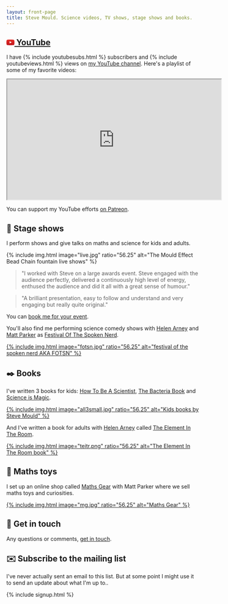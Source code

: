 ```yaml
---
layout: front-page
title: Steve Mould. Science videos, TV shows, stage shows and books.
---
```

<h2><a href="https://www.youtube.com/stevemould"><svg style="width:1em;" version="1.1" id="YouTube_Icon" xmlns="http://www.w3.org/2000/svg" xmlns:xlink="http://www.w3.org/1999/xlink" x="0px"
	 y="0px" viewBox="0 0 1024 721" enable-background="new 0 0 1024 721" xml:space="preserve">
<path id="Triangle" fill="#FFFFFF" d="M407,493l276-143L407,206V493z"/>
<path id="The_Sharpness" opacity="0.12" fill="#420000" enable-background="new    " d="M407,206l242,161.6l34-17.6L407,206z"/>
<g id="Lozenge">
	<g>
			<linearGradient id="SVGID_1_" gradientUnits="userSpaceOnUse" x1="512.5" y1="719.7" x2="512.5" y2="1.2" gradientTransform="matrix(1 0 0 -1 0 721)">
			<stop  offset="0" style="stop-color:#E52D27"/>
			<stop  offset="1" style="stop-color:#BF171D"/>
		</linearGradient>
		<path fill="url(#SVGID_1_)" d="M1013,156.3c0,0-10-70.4-40.6-101.4C933.6,14.2,890,14,870.1,11.6C727.1,1.3,512.7,1.3,512.7,1.3
			h-0.4c0,0-214.4,0-357.4,10.3C135,14,91.4,14.2,52.6,54.9C22,85.9,12,156.3,12,156.3S1.8,238.9,1.8,321.6v77.5
			C1.8,481.8,12,564.4,12,564.4s10,70.4,40.6,101.4c38.9,40.7,89.9,39.4,112.6,43.7c81.7,7.8,347.3,10.3,347.3,10.3
			s214.6-0.3,357.6-10.7c20-2.4,63.5-2.6,102.3-43.3c30.6-31,40.6-101.4,40.6-101.4s10.2-82.7,10.2-165.3v-77.5
			C1023.2,238.9,1013,156.3,1013,156.3z M407,493V206l276,144L407,493z"/>
	</g>
</g>
</svg> YouTube</a></h2>

I have <span id="subs">{% include youtubesubs.html %}</span> subscribers and <span id="views">{% include youtubeviews.html %}</span> views on [my YouTube channel](https://www.youtube.com/stevemould). Here's a playlist of some of my favorite videos:

<div class='embed-container'>
	<iframe width="560" height="315" src='https://www.youtube-nocookie.com/embed/videoseries?list=PLcqX4UMXNKEfOtUdeSVeVHNayUofvk6Vy' allow="accelerometer; autoplay; encrypted-media; gyroscope; picture-in-picture" allowfullscreen></iframe>
</div>

You can support my YouTube efforts [on Patreon](https://www.patreon.com/stevemould).

## 🎤 Stage shows

I perform shows and give talks on maths and science for kids and adults.

{% include img.html image="live.jpg" ratio="56.25" alt="The Mould Effect Bead Chain fountain live shows" %}

> "I worked with Steve on a large awards event. Steve engaged with the audience perfectly, delivered a continuously high level of energy, enthused the audience and did it all with a great sense of humour."

> "A brilliant presentation, easy to follow and understand and very engaging but really quite original."

You can [book me for your event](/contact).

You'll also find me performing science comedy shows with [Helen Arney](http://helenarney.com/) and [Matt Parker](http://standupmaths.com/) as [Festival Of The Spoken Nerd](https://festivalofthespokennerd.com/).

[{% include img.html image="fotsn.jpg" ratio="56.25" alt="festival of the spoken nerd AKA FOTSN" %}](https://festivalofthespokennerd.com/)

## ✒️ Books

I've written 3 books for kids: [How To Be A Scientist](/books), [The Bacteria Book](/books) and [Science is Magic](/books).

[{% include img.html image="all3small.jpg" ratio="56.25" alt="Kids books by Steve Mould" %}](https://amzn.to/2Oav7Gh)

And I've written a book for adults with [Helen Arney](http://helenarney.com/) called [The Element In The Room](/books).

[{% include img.html image="teitr.png" ratio="56.25" alt="The Element In The Room book" %}](https://amzn.to/2Oav7Gh)

## 🛒 Maths toys

I set up an online shop called [Maths Gear](https://mathsgear.co.uk) with Matt Parker where we sell maths toys and curiosities.

[{% include img.html image="mg.jpg" ratio="56.25" alt="Maths Gear" %}](https://mathsgear.co.uk)

## 📢 Get in touch 

Any questions or comments, [get in touch](/contact).

## ✉️ Subscribe to the mailing list

I've never actually sent an email to this list. But at some point I might use it to send an update about what I'm up to..

{% include signup.html %}